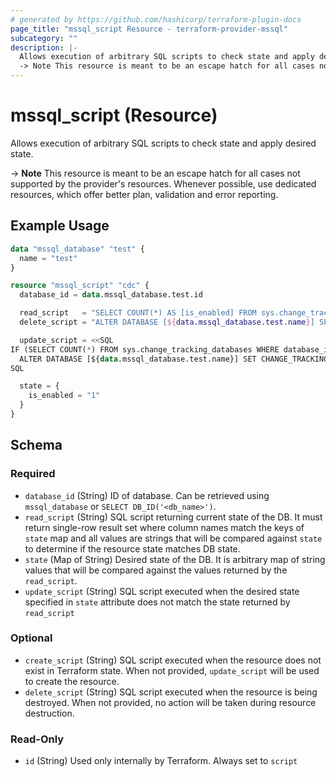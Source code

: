 ```yaml
---
# generated by https://github.com/hashicorp/terraform-plugin-docs
page_title: "mssql_script Resource - terraform-provider-mssql"
subcategory: ""
description: |-
  Allows execution of arbitrary SQL scripts to check state and apply desired state.
  -> Note This resource is meant to be an escape hatch for all cases not supported by the provider's resources. Whenever possible, use dedicated resources, which offer better plan, validation and error reporting.
---
```


# mssql_script (Resource)

Allows execution of arbitrary SQL scripts to check state and apply desired state. 

-> **Note** This resource is meant to be an escape hatch for all cases not supported by the provider's resources. Whenever possible, use dedicated resources, which offer better plan, validation and error reporting.

## Example Usage

```terraform
data "mssql_database" "test" {
  name = "test"
}

resource "mssql_script" "cdc" {
  database_id = data.mssql_database.test.id

  read_script   = "SELECT COUNT(*) AS [is_enabled] FROM sys.change_tracking_databases WHERE database_id=${data.mssql_database.test.id}"
  delete_script = "ALTER DATABASE [${data.mssql_database.test.name}] SET CHANGE_TRACKING = OFF"

  update_script = <<SQL
IF (SELECT COUNT(*) FROM sys.change_tracking_databases WHERE database_id=${data.mssql_database.test.id}) = 0
  ALTER DATABASE [${data.mssql_database.test.name}] SET CHANGE_TRACKING = ON
SQL

  state = {
    is_enabled = "1"
  }
}
```

<!-- schema generated by tfplugindocs -->
## Schema

### Required

- `database_id` (String) ID of database. Can be retrieved using `mssql_database` or `SELECT DB_ID('<db_name>')`.
- `read_script` (String) SQL script returning current state of the DB. It must return single-row result set where column names match the keys of `state` map and all values are strings that will be compared against `state` to determine if the resource state matches DB state.
- `state` (Map of String) Desired state of the DB. It is arbitrary map of string values that will be compared against the values returned by the `read_script`.
- `update_script` (String) SQL script executed when the desired state specified in `state` attribute does not match the state returned by `read_script`

### Optional

- `create_script` (String) SQL script executed when the resource does not exist in Terraform state. When not provided, `update_script` will be used to create the resource.
- `delete_script` (String) SQL script executed when the resource is being destroyed. When not provided, no action will be taken during resource destruction.

### Read-Only

- `id` (String) Used only internally by Terraform. Always set to `script`


